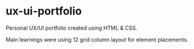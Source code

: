 # ux-ui-portfolio
Personal UX/UI portfolio created using HTML & CSS.

Main learnings were using 12 grid column layout for 
element placements.
